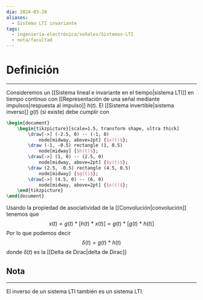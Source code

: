 ```yaml
---
dia: 2024-03-20
aliases:
  - Sistema LTI invariante
tags:
  - ingeniería-electrónica/señales/Sistemas-LTI
  - nota/facultad
---
```

# Definición
---
Consideremos un [[Sistema lineal e invariante en el tiempo|sistema LTI]] en tiempo continuo con [[Representación de una señal mediante impulsos|respuesta al impulso]] $h(t)$. El [[Sistema invertible|sistema inverso]] $g(t)$ (si existe) debe cumplir con

```tikz
\begin{document} 
	\begin{tikzpicture}[scale=1.5, transform shape, ultra thick]
		\draw[->] (-2.5, 0) -- (-1, 0)
			node[midway, above=2pt] {$x(t)$};
		\draw (-1, -0.5) rectangle (1, 0.5)
			node[midway] {$h(t)$};
		\draw[->] (1, 0) -- (2.5, 0)
			node[midway, above=2pt] {$y(t)$};
		\draw (2.5, -0.5) rectangle (4.5, 0.5)
			node[midway] {$g(t)$};
		\draw[->] (4.5, 0) -- (6, 0)
			node[midway, above=2pt] {$x(t)$};
	\end{tikzpicture}
\end{document}
```

Usando la propiedad de asociatividad de la [[Convolución|convolución]] tenemos que $$ x(t) = g(t) ~*~ \left[ h(t) ~*~ x(t) \right] = g(t) ~*~ \left[ g(t) ~*~ h(t) \right] $$
Por lo que podemos decir $$ \delta(t) = g(t) ~*~ h(t) $$ donde $\delta(t)$ es la [[Delta de Dirac|delta de Dirac]]

## Nota
---
El inverso de un sistema LTI también es un sistema LTI.